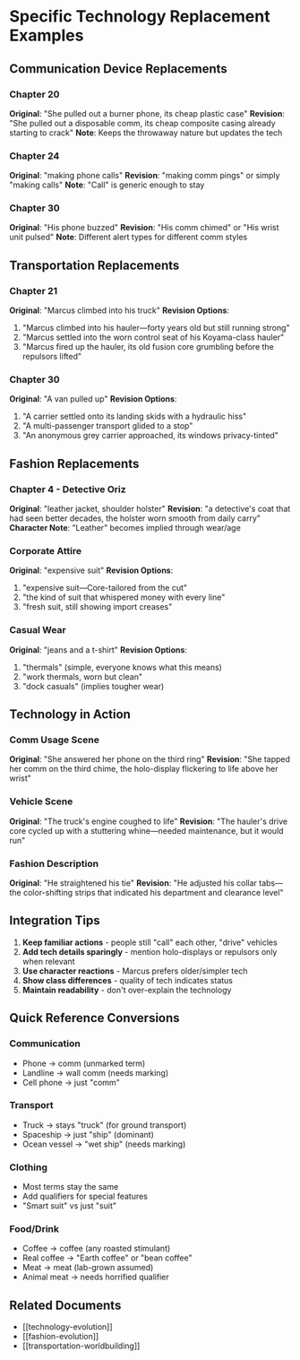 # Specific Technology Replacement Examples

## Communication Device Replacements

### Chapter 20
**Original**: "She pulled out a burner phone, its cheap plastic case"
**Revision**: "She pulled out a disposable comm, its cheap composite casing already starting to crack"
**Note**: Keeps the throwaway nature but updates the tech

### Chapter 24
**Original**: "making phone calls"
**Revision**: "making comm pings" or simply "making calls"
**Note**: "Call" is generic enough to stay

### Chapter 30
**Original**: "His phone buzzed"
**Revision**: "His comm chimed" or "His wrist unit pulsed"
**Note**: Different alert types for different comm styles

## Transportation Replacements

### Chapter 21
**Original**: "Marcus climbed into his truck"
**Revision Options**:
1. "Marcus climbed into his hauler—forty years old but still running strong"
2. "Marcus settled into the worn control seat of his Koyama-class hauler"
3. "Marcus fired up the hauler, its old fusion core grumbling before the repulsors lifted"

### Chapter 30
**Original**: "A van pulled up"
**Revision Options**:
1. "A carrier settled onto its landing skids with a hydraulic hiss"
2. "A multi-passenger transport glided to a stop"
3. "An anonymous grey carrier approached, its windows privacy-tinted"

## Fashion Replacements

### Chapter 4 - Detective Oriz
**Original**: "leather jacket, shoulder holster"
**Revision**: "a detective's coat that had seen better decades, the holster worn smooth from daily carry"
**Character Note**: "Leather" becomes implied through wear/age

### Corporate Attire
**Original**: "expensive suit"
**Revision Options**:
1. "expensive suit—Core-tailored from the cut"
2. "the kind of suit that whispered money with every line"
3. "fresh suit, still showing import creases"

### Casual Wear
**Original**: "jeans and a t-shirt"
**Revision Options**:
1. "thermals" (simple, everyone knows what this means)
2. "work thermals, worn but clean"
3. "dock casuals" (implies tougher wear)

## Technology in Action

### Comm Usage Scene
**Original**: "She answered her phone on the third ring"
**Revision**: "She tapped her comm on the third chime, the holo-display flickering to life above her wrist"

### Vehicle Scene
**Original**: "The truck's engine coughed to life"
**Revision**: "The hauler's drive core cycled up with a stuttering whine—needed maintenance, but it would run"

### Fashion Description
**Original**: "He straightened his tie"
**Revision**: "He adjusted his collar tabs—the color-shifting strips that indicated his department and clearance level"

## Integration Tips

1. **Keep familiar actions** - people still "call" each other, "drive" vehicles
2. **Add tech details sparingly** - mention holo-displays or repulsors only when relevant
3. **Use character reactions** - Marcus prefers older/simpler tech
4. **Show class differences** - quality of tech indicates status
5. **Maintain readability** - don't over-explain the technology

## Quick Reference Conversions

### Communication
- Phone → comm (unmarked term)
- Landline → wall comm (needs marking)
- Cell phone → just "comm"

### Transport  
- Truck → stays "truck" (for ground transport)
- Spaceship → just "ship" (dominant)
- Ocean vessel → "wet ship" (needs marking)

### Clothing
- Most terms stay the same
- Add qualifiers for special features
- "Smart suit" vs just "suit"

### Food/Drink
- Coffee → coffee (any roasted stimulant)
- Real coffee → "Earth coffee" or "bean coffee"
- Meat → meat (lab-grown assumed)
- Animal meat → needs horrified qualifier

## Related Documents
- [[technology-evolution]]
- [[fashion-evolution]]
- [[transportation-worldbuilding]]